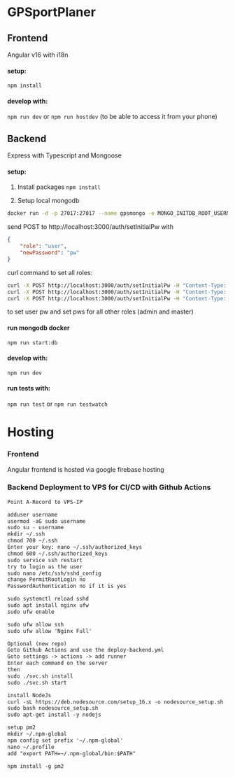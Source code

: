 # GPSportPlaner

## Frontend
Angular v16 with i18n

#### setup:
`npm install`

#### develop with:
`npm run dev` or `npm run hostdev` (to be able to access it from your phone)

## Backend
Express with Typescript and Mongoose

#### setup:

1. Install packages
`npm install`

2. Setup local mongodb
```bash
docker run -d -p 27017:27017 --name gpsmongo -e MONGO_INITDB_ROOT_USERNAME=gpsbackend -e MONGO_INITDB_ROOT_PASSWORD=gpstest mongo:latest
```

send POST to http://localhost:3000/auth/setInitialPw with
```json
{
    "role": "user",
    "newPassword": "pw"
}
```
curl command to set all roles:
```bash
curl -X POST http://localhost:3000/auth/setInitialPw -H "Content-Type: application/json" -d "{\"role\": \"user\", \"newPassword\": \"userpw\"}"
curl -X POST http://localhost:3000/auth/setInitialPw -H "Content-Type: application/json" -d "{\"role\": \"master\", \"newPassword\": \"masterpw\"}"
curl -X POST http://localhost:3000/auth/setInitialPw -H "Content-Type: application/json" -d "{\"role\": \"admin\", \"newPassword\": \"adminpw\"}"
```


to set user pw and set pws for all other roles (admin and master)

#### run mongodb docker

`npm run start:db`

#### develop with:

`npm run dev`

#### run tests with:

`npm run test` or `npm run testwatch`









# Hosting

### Frontend
Angular frontend is hosted via google firebase hosting

### Backend Deployment to VPS for CI/CD with Github Actions

```md
Point A-Record to VPS-IP

adduser username
usermod -aG sudo username
sudo su - username
mkdir ~/.ssh
chmod 700 ~/.ssh
Enter your key: nano ~/.ssh/authorized_keys
chmod 600 ~/.ssh/authorized_keys
sudo service ssh restart
try to login as the user
sudo nano /etc/ssh/sshd_config
change PermitRootLogin no
PasswordAuthentication no if it is yes

sudo systemctl reload sshd
sudo apt install nginx ufw
sudo ufw enable

sudo ufw allow ssh
sudo ufw allow 'Nginx Full'

Optional (new repo)
Goto Github Actions and use the deploy-backend.yml
Goto settings -> actions -> add runner
Enter each command on the server
then
sudo ./svc.sh install
sudo ./svc.sh start

install NodeJs
curl -sL https://deb.nodesource.com/setup_16.x -o nodesource_setup.sh
sudo bash nodesource_setup.sh
sudo apt-get install -y nodejs

setup pm2
mkdir ~/.npm-global
npm config set prefix '~/.npm-global'
nano ~/.profile
add "export PATH=~/.npm-global/bin:$PATH"

npm install -g pm2
```
